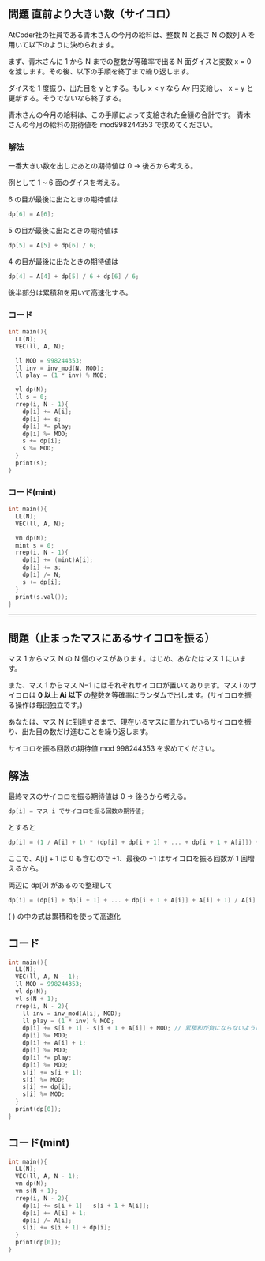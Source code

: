 <!--

verified
E - Revenge of "The Salary of AtCoder Inc." 
https://atcoder.jp/contests/abc326/tasks/abc326_e

-->
## 問題 直前より大きい数（サイコロ）
AtCoder社の社員である青木さんの今月の給料は、整数 N と長さ N の数列 A を用いて以下のように決められます。

まず、青木さんに 1 から N までの整数が等確率で出る N 面ダイスと変数 x = 0 を渡します。その後、以下の手順を終了まで繰り返します。

ダイスを 1 度振り、出た目を y とする。もし x < y なら Ay 円支給し、 x = y と更新する。そうでないなら終了する。

青木さんの今月の給料は、この手順によって支給された金額の合計です。
青木さんの今月の給料の期待値を mod998244353 で求めてください。

### 解法
一番大きい数を出したあとの期待値は 0 -> 後ろから考える。

例として 1 ~ 6 面のダイスを考える。

6 の目が最後に出たときの期待値は
```cpp
dp[6] = A[6];
```

5 の目が最後に出たときの期待値は
```cpp
dp[5] = A[5] + dp[6] / 6;
```

4 の目が最後に出たときの期待値は
```cpp
dp[4] = A[4] + dp[5] / 6 + dp[6] / 6;
```

後半部分は累積和を用いて高速化する。

### コード
```cpp
int main(){
  LL(N);
  VEC(ll, A, N);

  ll MOD = 998244353;
  ll inv = inv_mod(N, MOD);
  ll play = (1 * inv) % MOD;

  vl dp(N);
  ll s = 0;
  rrep(i, N - 1){
    dp[i] += A[i];
    dp[i] += s;
    dp[i] *= play;
    dp[i] %= MOD;
    s += dp[i];
    s %= MOD;
  }
  print(s);
}
```

### コード(mint)
```cpp
int main(){
  LL(N);
  VEC(ll, A, N);

  vm dp(N);
  mint s = 0;
  rrep(i, N - 1){
    dp[i] += (mint)A[i];
    dp[i] += s;
    dp[i] /= N;
    s += dp[i];
  }
  print(s.val());
}
```


***


<!--

verified
E - Sugoroku 3
https://atcoder.jp/contests/abc263/tasks/abc263_e

-->
## 問題（止まったマスにあるサイコロを振る）
マス 1 からマス N の N 個のマスがあります。はじめ、あなたはマス 1 にいます。

また、マス 1 からマス N−1 にはそれぞれサイコロが置いてあります。マス i のサイコロは
**0 以上 Ai 以下**
の整数を等確率にランダムで出します。(サイコロを振る操作は毎回独立です。)

あなたは、マス N に到達するまで、現在いるマスに置かれているサイコロを振り、出た目の数だけ進むことを繰り返します。

サイコロを振る回数の期待値 mod 998244353 を求めてください。



## 解法
最終マスのサイコロを振る期待値は 0 -> 後ろから考える。

```cpp
dp[i] = マス i でサイコロを振る回数の期待値;
```
とすると
```cpp
dp[i] = (1 / A[i] + 1) * (dp[i] + dp[i + 1] + ... + dp[i + 1 + A[i]]) + 1;
```
ここで、A[i] + 1 は 0 も含むので +1、最後の +1 はサイコロを振る回数が 1 回増えるから。

両辺に dp[0] があるので整理して
```cpp
dp[i] = (dp[i] + dp[i + 1] + ... + dp[i + 1 + A[i]] + A[i] + 1) / A[i];
```
( ) の中の式は累積和を使って高速化

## コード
```cpp
int main(){
  LL(N);
  VEC(ll, A, N - 1);
  ll MOD = 998244353;
  vl dp(N);
  vl s(N + 1);
  rrep(i, N - 2){
    ll inv = inv_mod(A[i], MOD);
    ll play = (1 * inv) % MOD;
    dp[i] += s[i + 1] - s[i + 1 + A[i]] + MOD; // 累積和が負にならないように
    dp[i] %= MOD;
    dp[i] += A[i] + 1;
    dp[i] %= MOD;
    dp[i] *= play;
    dp[i] %= MOD;
    s[i] += s[i + 1];
    s[i] %= MOD;
    s[i] += dp[i];
    s[i] %= MOD;
  }
  print(dp[0]);
}
```

## コード(mint)
```cpp
int main(){
  LL(N);
  VEC(ll, A, N - 1);
  vm dp(N);
  vm s(N + 1);
  rrep(i, N - 2){
    dp[i] += s[i + 1] - s[i + 1 + A[i]];
    dp[i] += A[i] + 1;
    dp[i] /= A[i];
    s[i] += s[i + 1] + dp[i];
  }
  print(dp[0]);
}
```

